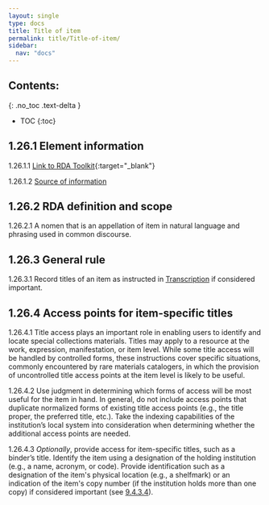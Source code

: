 ```yaml
---
layout: single
type: docs
title: Title of item
permalink: title/Title-of-item/
sidebar:
  nav: "docs"
---
```


## Contents:
{: .no_toc .text-delta }

- TOC
{:toc}

## 1.26.1 Element information

<a name="1.26.1.1">1.26.1.1</a> [Link to RDA Toolkit](https://beta.rdatoolkit.org/Content/Index?externalId=en-US_ala-18eb0d77-78b7-37fa-9dbb-6e735809b89a){:target="_blank"}

<a name="1.26.1.2">1.26.1.2</a> [Source of information](/DCRMR/title/)

## 1.26.2 RDA definition and scope

<a name="1.26.2.1">1.26.2.1</a> A nomen that is an appellation of item in natural language and phrasing used in common discourse.

## 1.26.3 General rule

<a name="1.26.3.1">1.26.3.1</a> Record titles of an item as instructed in [Transcription](/DCRMR/general-rules/Transcription/) if considered important.  

## 1.26.4 Access points for item-specific titles

<a name="1.26.4.1">1.26.4.1</a> Title access plays an important role in enabling users to identify and locate special collections materials. Titles may apply to a resource at the work, expression, manifestation, or item level. While some title access will be handled by controlled forms, these instructions cover specific situations, commonly encountered by rare materials catalogers, in which the provision of uncontrolled title access points at the item level is likely to be useful.

<a name="1.26.4.2">1.26.4.2</a> Use judgment in determining which forms of access will be most useful for the item in hand. In general, do not include access points that duplicate normalized forms of existing title access points (e.g., the title proper, the preferred title, etc.). Take the indexing capabilities of the institution’s local system into consideration when determining whether the additional access points are needed.

<a name="1.26.4.3">1.26.4.3</a> *Optionally*, provide access for item-specific titles, such as a binder’s title. Identify the item using a designation of the holding institution (e.g., a name, acronym, or code). Provide identification such as a designation of the item's physical location (e.g., a shelfmark) or an indication of the item's copy number (if the institution holds more than one copy) if considered important (see [9.4.3.4](/DCRMR/additional-notes/Note-on-item/#9.4.3.4)).
